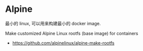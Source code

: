 # Alpine

最小的 linux, 可以用来构建最小的 docker image.


Make customized Alpine Linux rootfs (base image) for containers

- https://github.com/alpinelinux/alpine-make-rootfs
